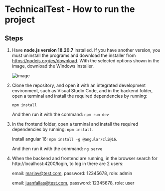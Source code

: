 # TechnicalTest - How to run the project

## Steps

1. Have **node.js version 18.20.7** installed. If you have another version, you must uninstall the programs and download the installer from https://nodejs.org/es/download. With the selected options shown in the image, download the Windows installer.
   
   ![image](https://github.com/user-attachments/assets/0ec6005c-74b1-4e29-80b1-b2829b0c3da0)

2. Clone the repository, and open it with an integrated development environment, such as Visual Studio Code, and in the backend folder, open a terminal and install the required dependencies by running:
   
   `npm install`

   And then run it with the command:
   `npm run dev`

4. In the frontend folder, open a terminal and install the required dependencies by running:
   `npm install`.

   Install angular 16:
  `npm install -g @angular/cli@16`.

   And then run it with the command:
   `ng serve`

5. When the backend and frontend are running, in the browser search for http://localhost:4200/login, to log in there are 2 users:
   
   email: mariav@test.com, password: 12345678, role: admin

   email: juanfallas@test.com, password: 12345678, role: user

